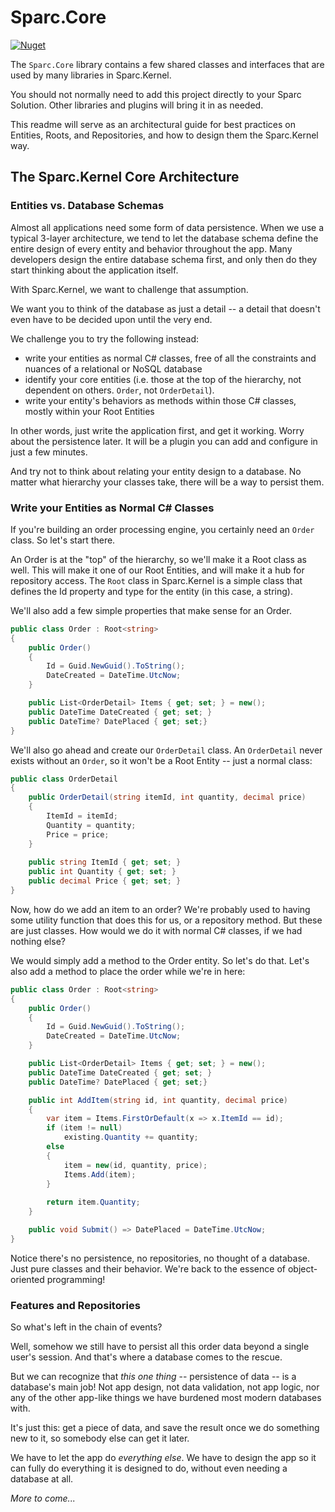 # Sparc.Core

[![Nuget](https://img.shields.io/nuget/v/Sparc.Core?label=Sparc.Core)](https://www.nuget.org/packages/Sparc.Core/)

The `Sparc.Core` library contains a few shared classes and interfaces that are used by many libraries in Sparc.Kernel.

You should not normally need to add this project directly to your Sparc Solution. Other libraries and plugins will bring it in as needed.

This readme will serve as an architectural guide for best practices on Entities, Roots, and Repositories, and how to design them the Sparc.Kernel way.

## The Sparc.Kernel Core Architecture

### Entities vs. Database Schemas

Almost all applications need some form of data persistence. When we use a typical 3-layer architecture, we tend to let the database schema define the entire design
of every entity and behavior throughout the app. Many developers design the entire database schema first, and only then do they start thinking about the application itself.

With Sparc.Kernel, we want to challenge that assumption.

We want you to think of the database as just a detail -- a detail that doesn't even have to be decided upon until the very end.

We challenge you to try the following instead:

- write your entities as normal C# classes, free of all the constraints and nuances of a relational or NoSQL database
- identify your core entities (i.e. those at the top of the hierarchy, not dependent on others. `Order`, not `OrderDetail`). 
- write your entity's behaviors as methods within those C# classes, mostly within your Root Entities

In other words, just write the application first, and get it working. Worry about the persistence later. It will be a plugin you can add and configure in just a few minutes.

And try not to think about relating your entity design to a database. No matter what hierarchy your classes take, there will be a way to persist them.

### Write your Entities as Normal C# Classes

If you're building an order processing engine, you certainly need an `Order` class. So let's start there. 

An Order is at the "top" of the hierarchy, so we'll make it a Root class as well. This will make it one of our Root Entities, and will make it a hub for repository access. The `Root` class in Sparc.Kernel is a simple class that defines the Id property and type for the entity (in this case, a string).

We'll also add a few simple properties that make sense for an Order.

```csharp
public class Order : Root<string>
{
	public Order()
	{
		Id = Guid.NewGuid().ToString();
		DateCreated = DateTime.UtcNow;
	}

	public List<OrderDetail> Items { get; set; } = new();
	public DateTime DateCreated { get; set; }
	public DateTime? DatePlaced { get; set;}
}
```

We'll also go ahead and create our `OrderDetail` class. An `OrderDetail` never exists without an `Order`, so it won't be a Root Entity -- just a normal class:

```csharp
public class OrderDetail
{
	public OrderDetail(string itemId, int quantity, decimal price)
	{
		ItemId = itemId;
		Quantity = quantity;
		Price = price;
	}
	
	public string ItemId { get; set; }
	public int Quantity { get; set; }
	public decimal Price { get; set; }
}
```

Now, how do we add an item to an order? We're probably used to having some utility function that does this for us, or a repository method. But these are just classes. How would we do it with normal C# classes, if we had nothing else? 

We would simply add a method to the Order entity. So let's do that. Let's also add a method to place the order while we're in here:

```csharp
public class Order : Root<string>
{
	public Order()
	{
		Id = Guid.NewGuid().ToString();
		DateCreated = DateTime.UtcNow;
	}

	public List<OrderDetail> Items { get; set; } = new();
	public DateTime DateCreated { get; set; }
	public DateTime? DatePlaced { get; set;}

	public int AddItem(string id, int quantity, decimal price)
	{ 
		var item = Items.FirstOrDefault(x => x.ItemId == id);
		if (item != null)
			existing.Quantity += quantity;
		else
		{
			item = new(id, quantity, price);
			Items.Add(item);
		}
		
		return item.Quantity;
	}

	public void Submit() => DatePlaced = DateTime.UtcNow;
}
```

Notice there's no persistence, no repositories, no thought of a database. Just pure classes and their behavior. We're back to the essence of object-oriented programming!

### Features and Repositories

So what's left in the chain of events? 

Well, somehow we still have to persist all this order data beyond a single user's session. And that's where a database comes to the rescue. 

But we can recognize that *this one thing* -- persistence of data -- is a database's main job! Not app design, not data validation, not app logic, nor any of 
the other app-like things we have burdened most modern databases with. 

It's just this: get a piece of data, and save the result once we do something new to it, so somebody else can get it later. 

We have to let the app do *everything else*. We have to design the app so it can fully do everything it is designed to do, without even needing a database at all.

*More to come...*